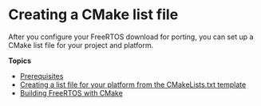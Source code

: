 # Creating a CMake list file<a name="porting-cmake-setup"></a>

After you configure your FreeRTOS download for porting, you can set up a CMake list file for your project and platform\.

**Topics**
+ [Prerequisites](building-cmake-prereqs.md)
+ [Creating a list file for your platform from the CMakeLists\.txt template](cmake-template.md)
+ [Building FreeRTOS with CMake](building-cmake.md)